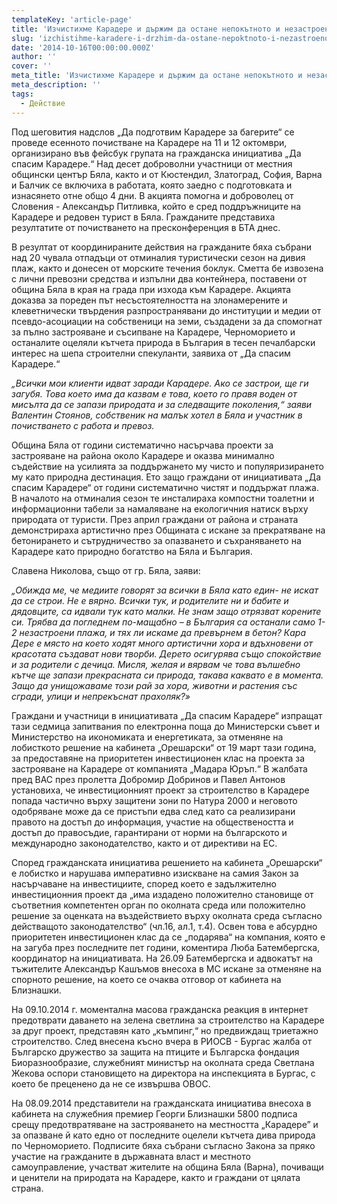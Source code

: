 ```yaml
---
templateKey: 'article-page'
title: 'Изчистихме Карадере и държим да остане непокътното и незастроено!'
slug: 'izchistihme-karadere-i-drzhim-da-ostane-nepoktnoto-i-nezastroeno'
date: '2014-10-16T00:00:00.000Z'
author: ''
cover: ''
meta_title: 'Изчистихме Карадере и държим да остане непокътното и незастроено!'
meta_description: ''
tags:
  - Действие
---
```


Под шеговития надслов „Да подготвим Карадере за багерите“ се проведе есенното почистване на Карадере на 11 и 12 октомври, организирано във фейсбук групата на гражданска инициатива „Да спасим Карадере.“ Над десет доброволни участници от местния общински център Бяла, както и от Кюстендил, Златоград, София, Варна и Балчик се включиха в работата, която заедно с подготовката и изнасянето отне общо 4 дни. В акцията помогна и доброволец от Словения - Александър Питливка, който е сред поддръжниците на Карадере и редовен турист в Бяла. Гражданите представиха резултатите от почистването на пресконференция в БТА днес.

В резултат от координираните действия на гражданите бяха събрани над 20 чувала отпадъци от отминалия туристически сезон на дивия плаж, както и донесен от морските течения боклук. Сметта бе извозена с лични превозни средства и изпълни два контейнера, поставени от община Бяла в края на града при изхода към Карадере. Акцията доказва за пореден път несъстоятелността на злонамерените и клеветнически твърдения разпространявани до институции и медии от псевдо-асоциации на собственици на земи, създадени за да спомогнат за пълно застрояване и съсипване на Карадере, Черноморието и останалите оцеляли кътчета природа в България в тесен печалбарски интерес на шепа строителни спекуланти, заявиха от „Да спасим Карадере.“

_„Всички мои клиенти идват заради Карадере. Ако се застрои, ще ги загубя. Това което има да казвам е това, което го правя воден от мисълта да се запази природата и за следващите поколения,“ заяви Валентин Стоянов, собственик на малък хотел в Бяла и участник в почистването с работа и превоз._

Община Бяла от години систематично насърчава проекти за застрояване на района около Карадере и оказва минимално съдействие на усилията за поддържането му чисто и популяризирането му като природна дестинация. Ето защо граждани от инициативата „Да спасим Карадере“ от години систематично чистят и поддържат плажа. В началото на отминалия сезон те инсталираха компостни тоалетни и информационни табели за намаляване на екологичния натиск върху природата от туристи. През април граждани от района и страната демонстрираха артистично през Общината с искане за прекратяване на бетонирането и сътрудничество за опазването и съхраняването на Карадере като природно богатство на Бяла и България.

Славена Николова, също от гр. Бяла, заяви:

_„Обижда ме, че медиите говорят за всички в Бяла като един- не искат да се строи. Не е вярно. Всички тук, и родителите ни и бабите и дядовците, са идвали тук като малки. Не знам защо отрязват корените си. Трябва да погледнем по-мащабно – в България са останали само 1-2 незастроени плажа, и тях ли искаме да превърнем в бетон? Кара Дере е място на което ходят много артистични хора и вдъхновени от красотата създават нови творби. Дерето осигурява също спокойствие и за родители с дечица. Мисля, желая и вярвам че това вълшебно кътче ще запази прекрасната си природа, такава каквато е в момента. Защо да унищожаваме този рай за хора, животни и растения със сгради, улици и непрекъснат прахоляк?»_

Граждани и участници в инициативата „Да спасим Карадере“ изпращат тази седмица запитвания по електронна поща до Министерски съвет и Министерство на икономиката и енергетиката, за отменяне на лобисткото решение на кабинета „Орешарски“ от 19 март тази година, за предоставяне на приоритетен инвестиционен клас на проекта за застрояване на Карадере от компанията „Мадара Юръп.“ В жалбата пред ВАС през пролетта Добромир Добринов и Павел Антонов установиха, че инвестиционният проект за строителство в Карадере попада частично върху защитени зони по Натура 2000 и неговото одобряване може да се пристъпи едва след като са реализирани правото на достъп до информация, участие на обществеността и достъп до правосъдие, гарантирани от норми на българското и международно законодателство, както и от директиви на ЕС.

Според гражданската инициатива решението на кабинета „Орешарски“ е лобистко и нарушава императивно изискване на самия Закон за насърчаване на инвестициите, според което е задължително инвестиционния проект да „има издадено положително становище от съответния компетентен орган по околната среда или положително решение за оценката на въздействието върху околната среда съгласно действащото законодателство“ (чл.16, ал.1, т.4). Освен това е абсурдно приоритетен инвестиционен клас да се „подарява“ на компания, която е на загуба през последните пет години, коментира Люба Батембергска, координатор на инициативата. На 26.09 Батембергска и адвокатът на тъжителите Александър Кашъмов внесоха в МС искане за отменяне на спорното решение, на което се очаква отговор от кабинета на Близнашки.

На 09.10.2014 г. моментална масова гражданска реакция в интернет предотврати даването на зелена светлина за строителство на Карадере за друг проект, представян като „къмпинг,“ но предвиждащ триетажно строителство. След внесена късно вчера в РИОСВ - Бургас жалба от Българско дружество за защита на птиците и Българска фондация Биоразнообразие, служебният министър на околната среда Светлана Жекова оспори становището на директора на инспекцията в Бургас, с което бе преценено да не се извършва ОВОС.

На 08.09.2014 представители на гражданската инициатива внесоха в кабинета на служебния премиер Георги Близнашки 5800 подписа срещу предотвратяване на застрояването на местността „Карадере” и за опазване й като едно от последните оцелели кътчета дива природа по Черноморието. Подписите бяха събрани съгласно Закона за пряко участие на гражданите в държавната власт и местното самоуправление, участват жителите на община Бяла (Варна), почиващи и ценители на природата на Карадере, както и граждани от цялата страна.
